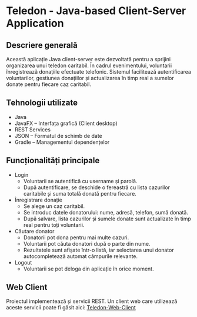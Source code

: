 # Teledon - Java-based Client-Server Application

## Descriere generală
Această aplicație Java client-server este dezvoltată pentru a sprijini organizarea unui teledon caritabil. În cadrul evenimentului, voluntarii înregistrează donațiile efectuate telefonic. Sistemul facilitează autentificarea voluntarilor, gestiunea donațiilor și actualizarea în timp real a sumelor donate pentru fiecare caz caritabil.

## Tehnologii utilizate
* Java
* JavaFX – Interfața grafică (Client desktop)
* REST Services
* JSON – Formatul de schimb de date
* Gradle – Managementul dependențelor

## Funcționalități principale
* Login
  * Voluntarii se autentifică cu username și parolă.
  * După autentificare, se deschide o fereastră cu lista cazurilor caritabile și suma totală donată pentru fiecare.
* Înregistrare donație
  * Se alege un caz caritabil.
  * Se introduc datele donatorului: nume, adresă, telefon, sumă donată.
  * După salvare, lista cazurilor și sumele donate sunt actualizate în timp real pentru toți voluntarii.
* Căutare donator
  * Donatorii pot dona pentru mai multe cazuri.
  * Voluntarii pot căuta donatori după o parte din nume.
  * Rezultatele sunt afișate într-o listă, iar selectarea unui donator autocompletează automat câmpurile relevante.
* Logout
  * Voluntarii se pot deloga din aplicație în orice moment.

## Web Client
Proiectul implementează și servicii REST. Un client web care utilizează aceste servicii poate fi găsit aici: [Teledon-Web-Client](https://github.com/MadalinaMera/Teledon-Web-Client.git)
